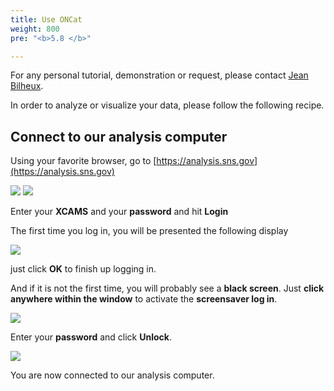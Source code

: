 ```yaml
---
title: Use ONCat
weight: 800
pre: "<b>5.8 </b>"

---
```


For any personal tutorial, demonstration or request, please contact [Jean Bilheux](/en/credits#jean_bilheux).

In order to analyze or visualize your data, please follow the following recipe.

## Connect to our analysis computer

Using your favorite browser, go to [https://analysis.sns.gov](https://analysis.sns.gov)

<img src='/tutorial/how_to_access_computer/images/launch_session.png' />
<img src='/tutorial/how_to_access_computer/images/analysis_1.png' />

Enter your **XCAMS** and your **password** and hit **Login**

The first time you log in, you will be presented the following display

<img src='/tutorial/how_to_access_computer/images/analysis_2.png' />

just click **OK** to finish up logging in.

And if it is not the first time, you will probably see a **black screen**. Just **click anywhere within the window**
to activate the **screensaver log in**.

<img src='/tutorial/how_to_access_computer/images/analysis_1a.png' />

Enter your **password** and click **Unlock**.

<img src='/tutorial/how_to_access_computer/images/analysis_3.png' />

You are now connected to our analysis computer.
